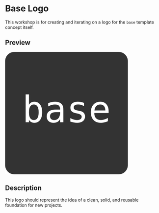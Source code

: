 # Base Logo

This workshop is for creating and iterating on a logo for the `base` template concept itself.

## Preview

![Base Logo](./base.svg)

## Description

This logo should represent the idea of a clean, solid, and reusable foundation for new projects.
